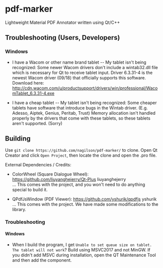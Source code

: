# pdf-marker
Lightweight Material PDF Annotator written using Qt/C++

## Troubleshooting (Users, Developers)
### Windows

* I have a Wacom or other name brand tablet -- My tablet isn't being recognized:
Some newer Wacom drivers don't include a wintab32.dll file which is necessary for Qt to receive tablet input.
Driver 6.3.31-4 is the newest Wacom driver (09/18) that officially supports this software. Download here: http://cdn.wacom.com/u/productsupport/drivers/win/professional/WacomTablet_6.3.31-4.exe

* I have a cheap tablet -- My tablet isn't being recognized:
Some cheaper tablets have software that introduce bugs in the Wintab driver. (E.g. Adesso, Aiptek, Genius, Peritab, Trust)
Memory allocation isn't handled properly by the drivers that come with these tablets, so these tablets aren't supported. (Sorry)

## Building

Use `git clone https://github.com/nagilson/pdf-marker/` to clone.
Open Qt Creator and click `Open Project`, then locate the clone and open the .pro file.

External Dependencies / Credits:
* ColorWheel (Square Dialogue Wheel): https://github.com/liuyanghejerry/Qt-Plus liuyanghejerry\
 ... This comes with the project, and you won't need to do anything special to build it.

* QPdfJsWindow (PDF Viewer): https://github.com/yshurik/qpdfjs yshurik\
 ... This comes with the project. We have made some modifications to the library.

### Troubleshooting
#### Windows

* When I build the program, I get `Unable to set queue size on tablet. The tablet will not work`?
Build using MSVC2017 and not MinGW.
If you didn't add MSVC during installation, open the QT Maintenance Tool and then
add the component.
